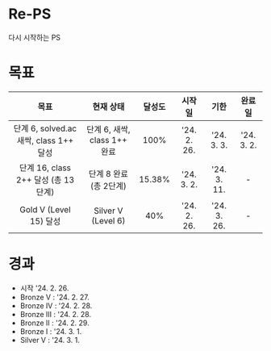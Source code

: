 # Re-PS

다시 시작하는 PS

# 목표

|                  목표                  |          현재 상태           | 달성도 |   시작일    |    기한     |   완료일   |
| :------------------------------------: | :--------------------------: | :----: | :---------: | :---------: | :--------: |
| 단계 6, solved.ac 새싹, class 1++ 달성 | 단계 6, 새싹, class 1++ 완료 |  100%  | '24. 2. 26. | '24. 3. 3.  | '24. 3. 2. |
|  단계 16, class 2++ 달성 (총 13단계)   |    단계 8 완료 (총 2단계)    | 15.38% | '24. 3. 2.  | '24. 3. 11. |     -      |
|         Gold V (Level 15) 달성         |      Silver V (Level 6)      |  40%   | '24. 2. 26. | '24. 3. 26. |     -      |

# 경과

- 시작 '24. 2. 26.
- Bronze V : '24. 2. 27.
- Bronze IV : '24. 2. 28.
- Bronze III : '24. 2. 28.
- Bronze II : '24. 2. 29.
- Bronze I : '24. 3. 1.
- Silver V : '24. 3. 1.
